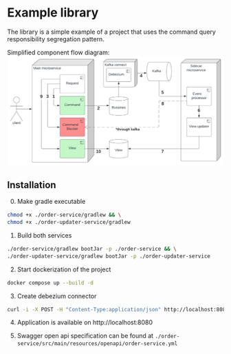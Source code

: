 # Example library
The library is a simple example of a project that uses the command query responsibility segregation pattern.

Simplified component flow diagram: ![component flow diagram](attachments/component-flow.png)

## Installation
0. Make gradle executable
```bash
chmod +x ./order-service/gradlew && \
chmod +x ./order-updater-service/gradlew
```

1. Build both services
```bash
./order-service/gradlew bootJar -p ./order-service && \
./order-updater-service/gradlew bootJar -p ./order-updater-service
```

2. Start dockerization of the project
```bash
docker compose up --build -d
```

3. Create debezium connector
```bash
curl -i -X POST -H "Content-Type:application/json" http://localhost:8083/connectors/ -d @config/connectors/register-postgres.json
```

4. Application is available on http://localhost:8080

5. Swagger open api specification can be found at `./order-service/src/main/resources/openapi/order-service.yml`